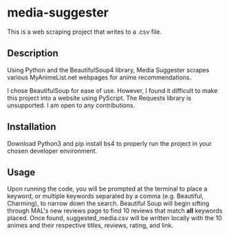 # media-suggester

This is a web scraping project that writes to a .csv file.

## Description
Using Python and the BeautifulSoup4 library, Media Suggester scrapes various MyAnimeList.net webpages for anime recommendations. 

I chose BeautifulSoup for ease of use. However, I found it difficult to make this project into a website using PyScript. The Requests library is unsupported. I am open to any contributions.

## Installation
Download Python3 and pip install bs4 to properly run the project in your chosen developer environment.

## Usage
Upon running the code, you will be prompted at the terminal to place a keyword, or multiple keywords separated by a comma (e.g. Beautiful, Charming), to narrow down the search. Beautiful Soup will begin sifting through MAL's new reviews page to find 10 reviews that match **all** keywords placed. Once found, suggested_media.csv will be written locally with the 10 animes and their respective titles, reviews, rating, and link.